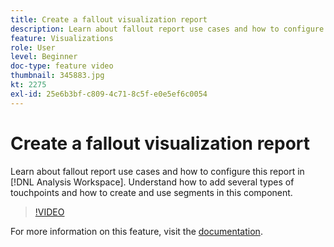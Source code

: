 ```yaml
---
title: Create a fallout visualization report
description: Learn about fallout report use cases and how to configure this report in Analysis Workspace. Understand how to add several types of touchpoints and how to create and use segments in this component.
feature: Visualizations
role: User
level: Beginner
doc-type: feature video
thumbnail: 345883.jpg
kt: 2275
exl-id: 25e6b3bf-c809-4c71-8c5f-e0e5ef6c0054
---
```

# Create a fallout visualization report

Learn about fallout report use cases and how to configure this report in [!DNL Analysis Workspace]. Understand how to add several types of touchpoints and how to create and use segments in this component.

>[!VIDEO](https://video.tv.adobe.com/v/345883/?quality=12)

For more information on this feature, visit the [documentation](https://experienceleague.adobe.com/docs/analytics/analyze/analysis-workspace/visualizations/fallout/fallout-flow.html?lang=en).